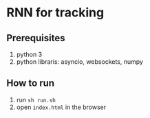 # RNN for tracking


## Prerequisites
1. python 3
1. python libraris: asyncio, websockets, numpy


## How to run
1. run `sh run.sh`
1. open `index.html` in the browser